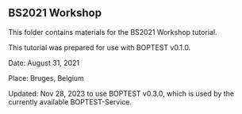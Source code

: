 ## BS2021 Workshop

This folder contains materials for the BS2021 Workshop tutorial.

This tutorial was prepared for use with BOPTEST v0.1.0.

Date: August 31, 2021

Place: Bruges, Belgium

Updated: Nov 28, 2023 to use BOPTEST v0.3.0, which is used by the currently available BOPTEST-Service.
